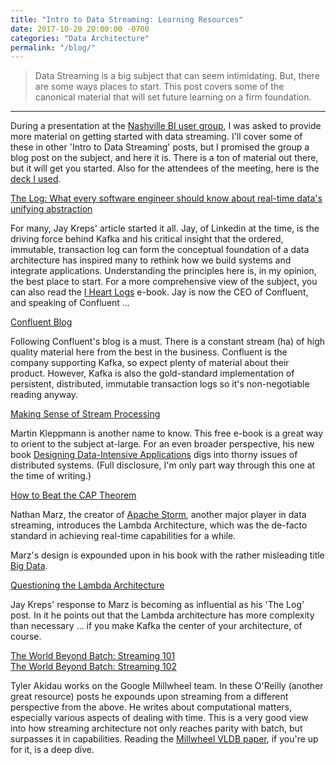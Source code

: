 ```yaml
---  
title: "Intro to Data Streaming: Learning Resources"
date: 2017-10-20 20:00:00 -0700
categories: "Data Architecture"
permalink: "/blog/"
---
```

  
> Data Streaming is a big subject that can seem intimidating. But, there are some ways places to start. This post covers some of the canonical material that will set future learning on a firm foundation. 

---

During a presentation at the [Nashville BI user group](https://www.meetup.com/NashBI/), I was asked to provide more material on getting started with data streaming. I'll cover some of these in other 'Intro to Data Streaming' posts, but I promised the group a blog post on the subject, and here it is. There is a ton of material out there, but it will get you started. Also for the attendees of the meeting, here is the [deck I used](https://rivuletio.files.wordpress.com/2017/10/real_time_etl.pptx). 

[The Log: What every software engineer should know about real-time data's unifying abstraction](https://goo.gl/j6mqP6)  

For many, Jay Kreps' article started it all. Jay, of Linkedin at the time, is the driving force behind Kafka and his critical insight that the ordered, immutable, transaction log can form the conceptual foundation of a data architecture has inspired many to rethink how we build systems and integrate applications. Understanding the principles here is, in my opinion, the best place to start. For a more comprehensive view of the subject, you can also read the [I Heart Logs](https://www.confluent.io/ebook/i-heart-logs-event-data-stream-processing-and-data-integration/) e-book. Jay is now the CEO of Confluent, and speaking of Confluent ...  

[Confluent Blog](https://www.confluent.io/blog/)  

Following Confluent's blog is a must. There is a constant stream (ha) of high quality material here from the best in the business. Confluent is the company supporting Kafka, so expect plenty of material about their product. However, Kafka is also the gold-standard implementation of persistent, distributed, immutable transaction logs so it's non-negotiable reading anyway. 

[Making Sense of Stream Processing](https://www.confluent.io/stream-processing/)  

Martin Kleppmann is another name to know. This free e-book is a great way to orient to the subject at-large. For an even broader perspective, his new book [Designing Data-Intensive Applications](https://dataintensive.net/) digs into thorny issues of distributed systems. (Full disclosure, I'm only part way through this one at the time of writing.)  

[How to Beat the CAP Theorem](http://nathanmarz.com/blog/how-to-beat-the-cap-theorem.html)  

Nathan Marz, the creator of [Apache Storm](https://www.amazon.com/Big-Data-Principles-practices-scalable/dp/1617290343), another major player in data streaming, introduces the Lambda Architecture, which was the de-facto standard in achieving real-time capabilities for a while.   

Marz's design is expounded upon in his book with the rather misleading title [Big Data](https://www.amazon.com/Big-Data-Principles-practices-scalable/dp/1617290343).  

[Questioning the Lambda Architecture](http://radar.oreilly.com/2014/07/questioning-the-lambda-architecture.html)  

Jay Kreps' response to Marz is becoming as influential as his 'The Log' post. In it he points out that the Lambda architecture has more complexity than necessary ... if you make Kafka the center of your architecture, of course.   

[The World Beyond Batch: Streaming 101](https://www.oreilly.com/ideas/the-world-beyond-batch-streaming-101)  
[The World Beyond Batch: Streaming 102](https://www.oreilly.com/ideas/the-world-beyond-batch-streaming-102)  

Tyler Akidau works on the Google Millwheel team. In these O'Reilly (another great resource) posts he expounds upon streaming from a different perspective from the above. He writes about computational matters, especially various aspects of dealing with time. This is a very good view into how streaming architecture not only reaches parity with batch, but surpasses it in capabilities. Reading the [Millwheel VLDB paper](https://research.google.com/pubs/pub41378.html), if you're up for it, is a deep dive.